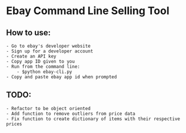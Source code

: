 # Ebay Command Line Selling Tool

## How to use:
	- Go to ebay's developer website
	- Sign up for a developer account
	- Create an API key
	- Copy app ID given to you
	- Run from the command line:
		- $python ebay-cli.py
	- Copy and paste ebay app id when prompted


## TODO:
	- Refactor to be object oriented
	- Add function to remove outliers from price data
	- Fix function to create dictionary of items with their respective prices